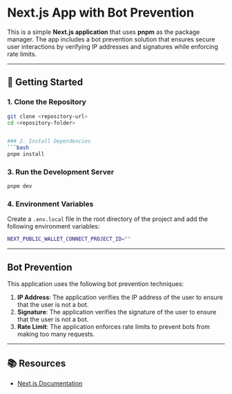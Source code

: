 # Next.js App with Bot Prevention

This is a simple **Next.js application** that uses **pnpm** as the package manager. The app includes a bot prevention solution that ensures secure user interactions by verifying IP addresses and signatures while enforcing rate limits.

---

## 🚀 Getting Started

### 1. Clone the Repository

````bash
git clone <repository-url>
cd <repository-folder>


### 2. Install Dependencies
```bash
pnpm install
````

### 3. Run the Development Server

```bash
pnpm dev
```

### 4. Environment Variables

Create a `.env.local` file in the root directory of the project and add the following environment variables:

```bash
NEXT_PUBLIC_WALLET_CONNECT_PROJECT_ID=""
```

---

## Bot Prevention

This application uses the following bot prevention techniques:

1. **IP Address**: The application verifies the IP address of the user to ensure that the user is not a bot.
2. **Signature**: The application verifies the signature of the user to ensure that the user is not a bot.
3. **Rate Limit**: The application enforces rate limits to prevent bots from making too many requests.

---

## 📚 Resources

- [Next.js Documentation](https://nextjs.org/docs)
